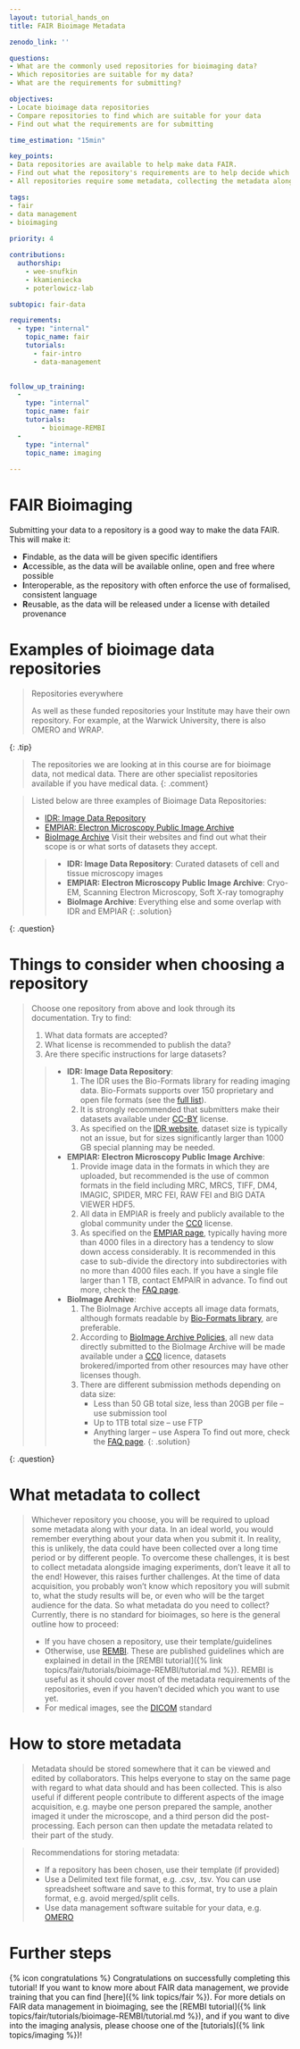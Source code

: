 ```yaml
---
layout: tutorial_hands_on
title: FAIR Bioimage Metadata

zenodo_link: ''

questions:
- What are the commonly used repositories for bioimaging data?
- Which repositories are suitable for my data?
- What are the requirements for submitting?

objectives:
- Locate bioimage data repositories
- Compare repositories to find which are suitable for your data
- Find out what the requirements are for submitting

time_estimation: "15min"

key_points:
- Data repositories are available to help make data FAIR.
- Find out what the repository's requirements are to help decide which is suitable for your data.
- All repositories require some metadata, collecting the metadata alongside data acquisition will make this process easier.

tags:
- fair
- data management
- bioimaging
  
priority: 4

contributions:
  authorship:
    - wee-snufkin
    - kkamieniecka
    - poterlowicz-lab

subtopic: fair-data

requirements:
  - type: "internal"
    topic_name: fair
    tutorials:
      - fair-intro
      - data-management
   

follow_up_training:
  -
    type: "internal"
    topic_name: fair
    tutorials:
        - bioimage-REMBI
  -
    type: "internal"
    topic_name: imaging
        
---
```


# FAIR Bioimaging

Submitting your data to a repository is a good way to make the data FAIR. This will make it:
- **F**indable, as the data will be given specific identifiers
- **A**ccessible, as the data will be available online, open and free where possible
-	**I**nteroperable, as the repository with often enforce the use of formalised, consistent language
-	**R**eusable, as the data will be released under a license with detailed provenance

# Examples of bioimage data repositories

> <tip-title>Repositories everywhere</tip-title>
>
> As well as these funded repositories your Institute may have their own repository. For example, at the Warwick University, there is also OMERO and WRAP.
> 
{: .tip}


> <comment-title></comment-title>
> The repositories we are looking at in this course are for bioimage data, not medical data. There are other specialist repositories available if you have medical data.
{: .comment}


> <question-title></question-title>
>
> Listed below are three examples of Bioimage Data Repositories:
> - [IDR: Image Data Repository](https://idr.openmicroscopy.org/)
> - [EMPIAR: Electron Microscopy Public Image Archive](https://www.ebi.ac.uk/empiar/)
> - [BioImage Archive](https://www.ebi.ac.uk/bioimage-archive/)
> Visit their websites and find out what their scope is or what sorts of datasets they accept.
>
> > <solution-title></solution-title>
> >
> > - **IDR: Image Data Repository**: Curated datasets of cell and tissue microscopy images
> > - **EMPIAR: Electron Microscopy Public Image Archive**: Cryo-EM, Scanning Electron Microscopy, Soft X-ray tomography
> > - **BioImage Archive**: Everything else and some overlap with IDR and EMPIAR
> {: .solution}
>
{: .question}

# Things to consider when choosing a repository

> <question-title></question-title>
>
> Choose one repository from above and look through its documentation. Try to find:
> 1. What data formats are accepted?
> 2. What license is recommended to publish the data?
> 3. Are there specific instructions for large datasets?
>
> > <solution-title></solution-title>
> >
> > - **IDR: Image Data Repository**:
> >   1. The IDR uses the Bio-Formats library for reading imaging data. Bio-Formats supports over 150 proprietary and open file formats (see the [full list](https://bio-formats.readthedocs.io/en/stable/supported-formats.html)).
> >   2. It is strongly recommended that submitters make their datasets available under [CC-BY](https://creativecommons.org/licenses/by/4.0/) license.
> >   3. As specified on the [IDR website](https://idr.openmicroscopy.org/about/submission.html), dataset size is typically not an issue, but for sizes significantly larger than 1000 GB special planning may be needed.
> > - **EMPIAR: Electron Microscopy Public Image Archive**:
> >   1. Provide image data in the formats in which they are uploaded, but recommended is the use of common formats in the field including MRC, MRCS, TIFF, DM4, IMAGIC, SPIDER, MRC FEI, RAW FEI and BIG DATA VIEWER HDF5. 
> >   2. All data in EMPIAR is freely and publicly available to the global community under the [CC0](https://creativecommons.org/share-your-work/public-domain/cc0/) license.
> >   3. As specified on the [EMPIAR page](https://www.ebi.ac.uk/empiar/deposition/manual/#manIntro), typically having more than 4000 files in a directory has a tendency to slow down access considerably. It is recommended in this case to sub-divide the directory into subdirectories with no more than 4000 files each. If you have a single file larger than 1 TB, contact EMPAIR in advance.
> >      To find out more, check the [FAQ page](https://www.ebi.ac.uk/empiar/faq).
> > - **BioImage Archive**:
> >   1. The BioImage Archive accepts all image data formats, although formats readable by [Bio-Formats library](https://bio-formats.readthedocs.io/en/stable/supported-formats.html), are preferable.
> >   2. According to [BioImage Archive Policies](https://www.ebi.ac.uk/bioimage-archive/help-policies/), all new data directly submitted to the BioImage Archive will be made available under a [CC0](https://creativecommons.org/share-your-work/public-domain/cc0/) licence, datasets brokered/imported from other resources may have other licenses though.
> >   3. There are different submission methods depending on data size:
> >      - Less than 50 GB total size, less than 20GB per file – use submission tool
> >      - Up to 1TB total size – use FTP
> >      - Anything larger – use Aspera
> >      To find out more, check the [FAQ page](https://www.ebi.ac.uk/bioimage-archive/help-faq/).
> {: .solution}
>
{: .question}


# What metadata to collect

> Whichever repository you choose, you will be required to upload some metadata along with your data. In an ideal world, you would remember everything about your data when you submit it. In reality, this is unlikely, the data could have been collected over a long time period or by different people. To overcome these challenges, it is best to collect metadata alongside imaging experiments, don’t leave it all to the end!
However, this raises further challenges. At the time of data acquisition, you probably won’t know which repository you will submit to, what the study results will be, or even who will be the target audience for the data. So what metadata do you need to collect?
> Currently, there is no standard for bioimages, so here is the general outline how to proceed:
> - If you have chosen a repository, use their template/guidelines
> - Otherwise, use [REMBI](https://www.nature.com/articles/s41592-021-01166-8). These are published guidelines which are explained in detail in the [REMBI tutorial]({% link topics/fair/tutorials/bioimage-REMBI/tutorial.md %}). REMBI is useful as it should cover most of the metadata requirements of the repositories, even if you haven’t decided which you want to use yet.
> - For medical images, see the [DICOM](https://www.dicomstandard.org/) standard

# How to store metadata

> Metadata should be stored somewhere that it can be viewed and edited by collaborators. This helps everyone to stay on the same page with regard to what data should and has been collected. This is also useful if different people contribute to different aspects of the image acquisition, e.g. maybe one person prepared the sample, another imaged it under the microscope, and a third person did the post-processing. Each person can then update the metadata related to their part of the study.

> Recommendations for storing metadata:
> - If a repository has been chosen, use their template (if provided)
> - Use a Delimited text file format, e.g. .csv, .tsv. You can use spreadsheet software and save to this format, try to use a plain format, e.g. avoid merged/split cells.
> -  Use data management software suitable for your data, e.g. [OMERO](https://www.openmicroscopy.org/omero/)

# Further steps
{% icon congratulations %} Congratulations on successfully completing this tutorial! If you want to know more about FAIR data management, we provide training that you can find [here]({% link topics/fair %}). For more detials on FAIR data management in bioimaging, see the [REMBI tutorial]({% link topics/fair/tutorials/bioimage-REMBI/tutorial.md %}), and if you want to dive into the imaging analysis, please choose one of the [tutorials]({% link topics/imaging %})!
